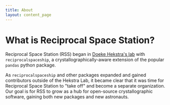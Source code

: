 ```yaml
---
title: About
layout: content_page
---
```


# What is Reciprocal Space Station?
Reciprocal Space Station (RSS) began in [Doeke Hekstra's lab](hekstralab.fas.harvard.edu) with  `reciprocalspaceship`, a crystallographically-aware extension of the popular `pandas` python package.

As `reciprocalspaceship` and other packages expanded and gained contributors outside of the Hekstra Lab, it became clear that it was time for Reciprocal Space Station to "take off" and become a separate organization. Our goal is for RSS to grow as a hub for open-source crystallographic software, gaining both new packages and new astronauts.
